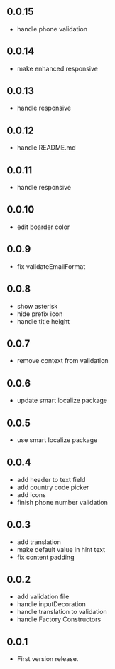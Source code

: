 ## 0.0.15

* handle phone validation

## 0.0.14

* make enhanced responsive

## 0.0.13

* handle responsive

## 0.0.12

* handle README.md

## 0.0.11

* handle responsive

## 0.0.10

* edit boarder color

## 0.0.9

* fix validateEmailFormat

## 0.0.8

* show asterisk
* hide prefix icon
* handle title height

## 0.0.7

* remove context from validation

## 0.0.6

* update smart localize package

## 0.0.5

* use smart localize package

## 0.0.4

* add header to text field
* add country code picker
* add icons
* finish phone number validation

## 0.0.3

* add translation
* make default value in hint text
* fix content padding

## 0.0.2

* add validation file
* handle inputDecoration
* handle translation to validation
* handle Factory Constructors

## 0.0.1

* First version release.
